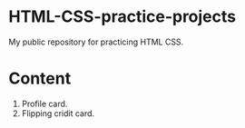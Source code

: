 # HTML-CSS-practice-projects
My public repository for practicing HTML CSS.

# Content

1. Profile card.
2. Flipping cridit card.
